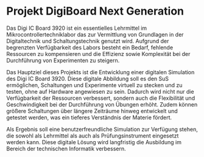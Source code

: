 # Projekt DigiBoard Next Generation

Das Digi IC Board 3920 ist ein essentielles Lehrmittel im Mikrocontrollertechniklabor das zur Vermittlung von Grundlagen in der Digitaltechnik und Schaltungstechnik genutzt wird. Aufgrund der begrenzten Verfügbarkeit des Labors besteht ein Bedarf, fehlende Ressourcen zu kompensieren und die Effizienz sowie Komplexität bei der Durchführung von Experimenten zu steigern.

Das Hauptziel dieses Projekts ist die Entwicklung einer digitalen Simulation des Digi IC Board 3920. Diese digitale Abbildung soll es den SuS ermöglichen, Schaltungen und Experimente virtuell zu stecken und zu testen, ohne auf Hardware angewiesen zu sein. Dadurch wird nicht nur die Verfügbarkeit der Ressourcen verbessert, sondern auch die Flexibilität und Geschwindigkeit bei der Durchführung von Übungen erhöht. Zudem können größere Schaltungen über längere Zeiträume hinweg entwickelt und getestet werden, was ein tieferes Verständnis der Materie fördert.

Als Ergebnis soll eine benutzerfreundliche Simulation zur Verfügung stehen, die sowohl als Lehrmittel als auch als Prüfungsinstrument eingesetzt werden kann. Diese digitale Lösung wird langfristig die Ausbildung im Bereich der technischen Informatik verbessern.
